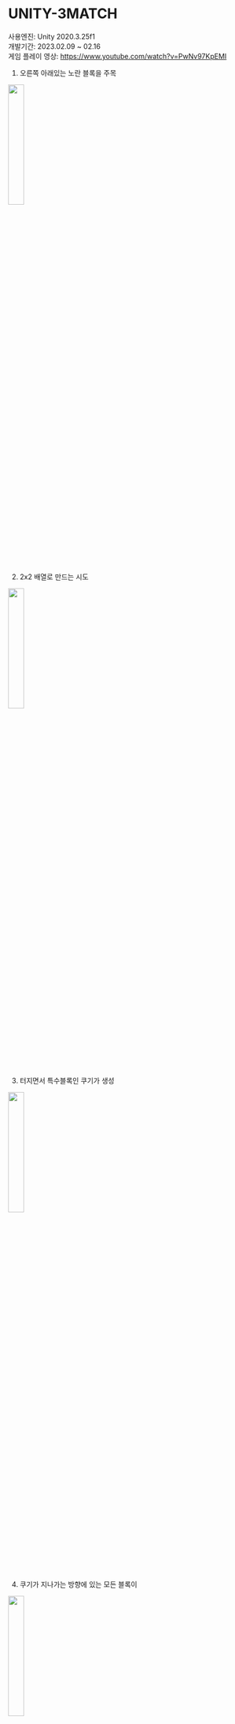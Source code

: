 # UNITY-3MATCH

사용엔진: Unity 2020.3.25f1  
개발기간: 2023.02.09 ~ 02.16  
게임 플레이 영상: https://www.youtube.com/watch?v=PwNv97KpEMI  

1. 오른쪽 아래있는 노란 블록을 주목
<img src = "https://user-images.githubusercontent.com/22339258/222062553-fe59ce99-b542-41fa-a3da-ea6fb003f26d.png" width="25%" height="25%">
  
2. 2x2 배열로 만드는 시도
<img src = "https://user-images.githubusercontent.com/22339258/222062555-230f388b-6465-439b-a65d-32b5ea8b8548.png" width="25%" height="25%">
  
3. 터지면서 특수블록인 쿠기가 생성
<img src = "https://user-images.githubusercontent.com/22339258/222062556-2b92d8c1-e215-4fb2-bcaf-d2e6eb2048e5.png" width="25%" height="25%">
  
4. 쿠기가 지나가는 방향에 있는 모든 블록이 
<img src = "https://user-images.githubusercontent.com/22339258/222062559-509cacf1-c6c4-4d42-a360-3b713fb640a0.png" width="25%" height="25%">
  

